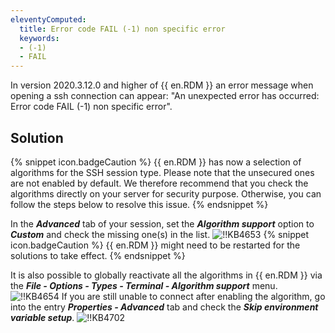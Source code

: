 ```yaml
---
eleventyComputed:
  title: Error code FAIL (-1) non specific error
  keywords:
  - (-1)
  - FAIL
---
```

In version 2020.3.12.0 and higher of {{ en.RDM }} an error message when opening a ssh connection can appear: "An unexpected error has occurred: Error code FAIL (-1) non specific error".
## Solution
{% snippet icon.badgeCaution %}
{{ en.RDM }} has now a selection of algorithms for the SSH session type. Please note that the unsecured ones are not enabled by default. We therefore recommend that you check the algorithms directly on your server for security purpose. Otherwise, you can follow the steps below to resolve this issue.
{% endsnippet %}

In the ***Advanced*** tab of your session, set the ***Algorithm support*** option to ***Custom*** and check the missing one(s) in the list.
![!!KB4653](https://cdnweb.devolutions.net/docs/docs_en_kb_KB4653.png)
{% snippet icon.badgeCaution %}
{{ en.RDM }} might need to be restarted for the solutions to take effect.
{% endsnippet %}

It is also possible to globally reactivate all the algorithms in {{ en.RDM }} via the ***File - Options - Types - Terminal - Algorithm support*** menu.
![!!KB4654](https://cdnweb.devolutions.net/docs/docs_en_kb_KB4654.png)
If you are still unable to connect after enabling the algorithm, go into the entry ***Properties - Advanced*** tab and check the ***Skip environment variable setup***.
![!!KB4702](https://cdnweb.devolutions.net/docs/docs_en_kb_KB4702.png)
